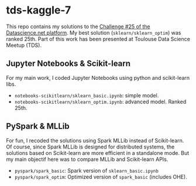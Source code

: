 # tds-kaggle-7

This repo contains my solutions to the [Challenge #25 of the Datascience.net platform](https://www.datascience.net/fr/challenge/25/details).
My best solution (`sklearn/sklearn_optim`) was ranked 25th. Part of this work has been presented at Toulouse Data Science Meetup (TDS).

## Jupyter Notebooks & Scikit-learn
For my main work, I coded Jupyter Notebooks using python and scikit-learn libs.

 - `notebooks-scikitlearn/sklearn_basic.ipynb`: simple model.
 - `notebooks-scikitlearn/sklearn_optim.ipynb`: advanced model. Ranked 25th.

## PySpark & MLLib

For fun, I recoded the solutions using Spark MLLib instead of Scikit-learn. 
Of course, since Spark MLLib is designed for distributed systems, the solutions based on Scikit-learn are more efficient in a standalone mode. But my main objectif here was to compare MLLib and Scikit-learn APIs. 
 - `pyspark/spark_basic`: Spark version of `sklearn_basic.ipynb`
 - `pyspark/spark_optim`: Optimized version of `spark_basic` (includes OHE).